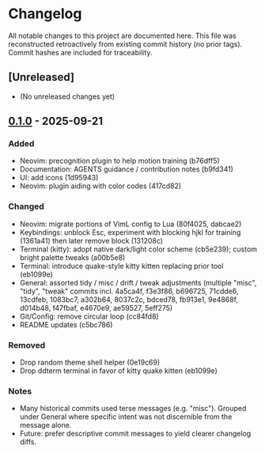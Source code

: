 # Changelog

All notable changes to this project are documented here. This file was
reconstructed retroactively from existing commit history (no prior tags).
Commit hashes are included for traceability.

## [Unreleased]
- (No unreleased changes yet)

## [0.1.0] - 2025-09-21
### Added
- Neovim: precognition plugin to help motion training (b76dff5)
- Documentation: AGENTS guidance / contribution notes (b9fd341)
- UI: add icons (1d95943)
- Neovim: plugin aiding with color codes (417cd82)

### Changed
- Neovim: migrate portions of VimL config to Lua (80f4025, dabcae2)
- Keybindings: unblock Esc, experiment with blocking hjkl for training (1361a41) then later remove block (131208c)
- Terminal (kitty): adopt native dark/light color scheme (cb5e239); custom bright palette tweaks (a00b5e8)
- Terminal: introduce quake-style kitty kitten replacing prior tool (eb1099e)
- General: assorted tidy / misc / drift / tweak adjustments (multiple "misc", "tidy", "tweak" commits incl. 4a5ca4f, f3e3f86, b696725, 71cdde6, 13cdfeb, 1083bc7, a302b64, 8037c2c, bdced78, fb913e1, 9e4868f, d014b48, f47fbaf, e4670e9, ae59527, 5eff275)
- Git/Config: remove circular loop (cc84fd8)
- README updates (c5bc786)

### Removed
- Drop random theme shell helper (0e19c69)
- Drop ddterm terminal in favor of kitty quake kitten (eb1099e)

### Notes
- Many historical commits used terse messages (e.g. "misc"). Grouped under
  General where specific intent was not discernible from the message alone.
- Future: prefer descriptive commit messages to yield clearer changelog diffs.

[0.1.0]: https://github.com/NelsonJeppesen/nix-lifestyle/commit/8d7fcc0
